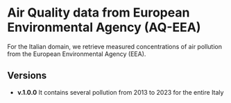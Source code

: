 # Air Quality data from European Environmental Agency (AQ-EEA)

For the Italian domain, we retrieve measured concentrations of air pollution from the European Environmental Agency (EEA). 

## Versions

- **v.1.0.0** It contains several pollution from 2013 to 2023 for the entire Italy
